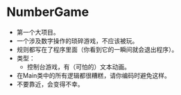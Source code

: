 # NumberGame

- 第一个大项目。
- 一个涉及数字操作的琐碎游戏，不应该被玩。
- 规则都写在了程序里面（你看到它的一瞬间就会退出程序）。
- 类型：
  - 控制台游戏，有（可怕的）文本动画。
- 在Main类中的所有逻辑都很糟糕，请你编码时避免这样。
- 不要靠近，会变得不幸。
